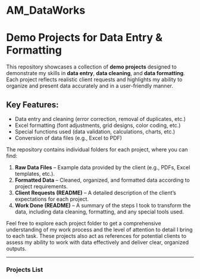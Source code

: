 # AM_DataWorks
# Demo Projects for Data Entry & Formatting

This repository showcases a collection of **demo projects** designed to demonstrate my skills in **data entry**, **data cleaning**, and **data formatting**. Each project reflects realistic client requests and highlights my ability to organize and present data accurately and in a user-friendly manner.

## Key Features:
- Data entry and cleaning (error correction, removal of duplicates, etc.)
- Excel formatting (font adjustments, grid designs, color coding, etc.)
- Special functions used (data validation, calculations, charts, etc.)
- Conversion of data files (e.g., Excel to PDF)
  
The repository contains individual folders for each project, where you can find:
1. **Raw Data Files** – Example data provided by the client (e.g., PDFs, Excel templates, etc.).
2. **Formatted Data** – Cleaned, organized, and formatted data according to project requirements.
3. **Client Requests (README)** – A detailed description of the client’s expectations for each project.
4. **Work Done (README)** – A summary of the steps I took to transform the data, including data cleaning, formatting, and any special tools used.

Feel free to explore each project folder to get a comprehensive understanding of my work process and the level of attention to detail I bring to each task. These projects also act as references for potential clients to assess my ability to work with data effectively and deliver clear, organized outputs.

---

### **Projects List**

